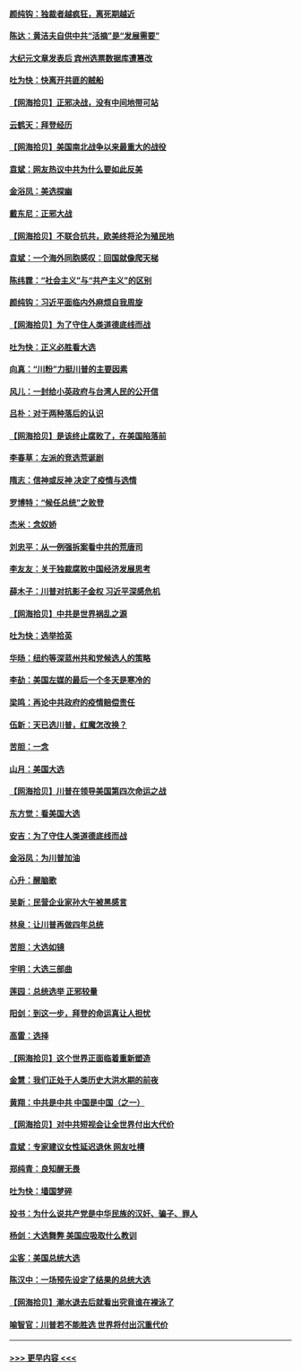 #### [颜纯钩：独裁者越疯狂，离死期越近](../pages/nsc993/n12569055.md?t=11240402) 
#### [陈达：黄洁夫自供中共“活摘”是“发展需要”](../pages/nsc993/n12568541.md?t=11240402) 
#### [大纪元文章发表后 宾州选票数据库遭篡改](../pages/nsc993/n12568105.md?t=11240402) 
#### [吐为快：快离开共匪的贼船](../pages/nsc993/n12568462.md?t=11240402) 
#### [【网海拾贝】正邪决战，没有中间地带可站](../pages/nsc993/n12568439.md?t=11240402) 
#### [云鹤天：拜登经历](../pages/nsc993/n12567294.md?t=11240402) 
#### [【网海拾贝】美国南北战争以来最重大的战役](../pages/nsc993/n12567247.md?t=11240402) 
#### [袁斌：网友热议中共为什么要如此反美](../pages/nsc993/n12567162.md?t=11240402) 
#### [金浴凤：美选探幽](../pages/nsc993/n12567147.md?t=11240402) 
#### [戴东尼：正邪大战](../pages/nsc993/n12567033.md?t=11240402) 
#### [【网海拾贝】不联合抗共，欧美终将沦为殖民地](../pages/nsc993/n12565068.md?t=11240402) 
#### [袁斌：一个海外同胞感叹：回国就像爬天梯](../pages/nsc993/n12564986.md?t=11240402) 
#### [陈纬霆：“社会主义”与“共产主义”的区别](../pages/nsc993/n12562417.md?t=11240402) 
#### [颜纯钩：习近平面临内外麻烦自我周旋](../pages/nsc993/n12563356.md?t=11240402) 
#### [【网海拾贝】为了守住人类道德底线而战](../pages/nsc993/n12562542.md?t=11240402) 
#### [吐为快：正义必胜看大选](../pages/nsc993/n12561967.md?t=11240402) 
#### [向真：“川粉”力挺川普的主要因素](../pages/nsc993/n12560774.md?t=11240402) 
#### [风儿：一封给小英政府与台湾人民的公开信](../pages/nsc993/n12560581.md?t=11240402) 
#### [吕朴：对于两种落后的认识](../pages/nsc993/n12560492.md?t=11240402) 
#### [【网海拾贝】是该终止腐败了，在美国陷落前](../pages/nsc993/n12559936.md?t=11240402) 
#### [李春草：左派的竞选荒诞剧](../pages/nsc993/n12558380.md?t=11240402) 
#### [隋志：信神或反神 决定了疫情与选情](../pages/nsc993/n12558255.md?t=11240402) 
#### [罗博特：“候任总统”之败登](../pages/nsc993/n12558189.md?t=11240402) 
#### [杰米：念奴娇](../pages/nsc993/n12558174.md?t=11240402) 
#### [刘忠平：从一例强拆案看中共的荒唐司](../pages/nsc993/n12558036.md?t=11240402) 
#### [李友友：关于独裁腐败中国经济发展思考](../pages/nsc993/n12558004.md?t=11240402) 
#### [薛木子：川普对抗影子金权 习近平深感危机](../pages/nsc993/n12557342.md?t=11240402) 
#### [【网海拾贝】中共是世界祸乱之源](../pages/nsc993/n12555353.md?t=11240402) 
#### [吐为快：选举拾英](../pages/nsc993/n12555041.md?t=11240402) 
#### [华旸：纽约等深蓝州共和党候选人的策略](../pages/nsc993/n12554309.md?t=11240402) 
#### [李劼：美国左媒的最后一个冬天是寒冷的](../pages/nsc993/n12552947.md?t=11240402) 
#### [梁鸣：再论中共政府的疫情赔偿责任](../pages/nsc993/n12553012.md?t=11240402) 
#### [伍新：天已选川普，红魔怎改换？](../pages/nsc993/n12552970.md?t=11240402) 
#### [苦胆：一念](../pages/nsc993/n12552957.md?t=11240402) 
#### [山月：美国大选](../pages/nsc993/n12552446.md?t=11240402) 
#### [【网海拾贝】川普在领导美国第四次命运之战](../pages/nsc993/n12551973.md?t=11240402) 
#### [东方觉：看美国大选](../pages/nsc993/n12551647.md?t=11240402) 
#### [安吉：为了守住人类道德底线而战](../pages/nsc993/n12551111.md?t=11240402) 
#### [金浴凤：为川普加油](../pages/nsc993/n12551085.md?t=11240402) 
#### [心升：醒脑歌](../pages/nsc993/n12550984.md?t=11240402) 
#### [吴新：民营企业家孙大午被黑感言](../pages/nsc993/n12550656.md?t=11240402) 
#### [林泉：让川普再做四年总统](../pages/nsc993/n12550640.md?t=11240402) 
#### [苦胆：大选如镜](../pages/nsc993/n12550630.md?t=11240402) 
#### [宇明：大选三部曲](../pages/nsc993/n12550603.md?t=11240402) 
#### [莲园：总统选举 正邪较量](../pages/nsc993/n12550594.md?t=11240402) 
#### [阳剑：到这一步，拜登的命运真让人担忧](../pages/nsc993/n12549093.md?t=11240402) 
#### [高雷：选择](../pages/nsc993/n12549087.md?t=11240402) 
#### [【网海拾贝】这个世界正面临着重新塑造](../pages/nsc993/n12548326.md?t=11240402) 
#### [金慧：我们正处于人类历史大洪水期的前夜](../pages/nsc993/n12547914.md?t=11240402) 
#### [黄翔：中共是中共 中国是中国（之一）](../pages/nsc993/n12547576.md?t=11240402) 
#### [【网海拾贝】对中共短视会让全世界付出大代价](../pages/nsc993/n12546043.md?t=11240402) 
#### [袁斌：专家建议女性延迟退休 网友吐槽](../pages/nsc993/n12545424.md?t=11240402) 
#### [郑纯青：良知醒无畏](../pages/nsc993/n12545394.md?t=11240402) 
#### [吐为快：墙国梦碎](../pages/nsc993/n12545309.md?t=11240402) 
#### [投书：为什么说共产党是中华民族的汉奸、骗子、罪人](../pages/nsc993/n12545089.md?t=11240402) 
#### [杨剑：大选舞弊 美国应吸取什么教训](../pages/nsc993/n12543937.md?t=11240402) 
#### [尘客：美国总统大选](../pages/nsc993/n12543828.md?t=11240402) 
#### [陈汉中：一场预先设定了结果的总统大选](../pages/nsc993/n12543564.md?t=11240402) 
#### [【网海拾贝】潮水退去后就看出究竟谁在裸泳了](../pages/nsc993/n12543321.md?t=11240402) 
#### [喻智官：川普若不能胜选 世界将付出沉重代价](../pages/nsc993/n12541352.md?t=11240402) 

----
#### [ >>> 更早内容 <<< ](../indexes/nsc993-earlier.md)
